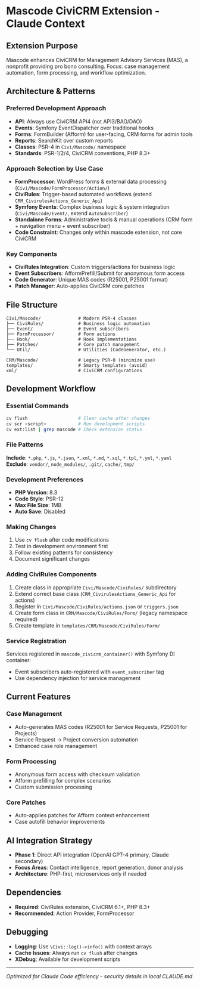 # Mascode CiviCRM Extension - Claude Context

## Extension Purpose
Mascode enhances CiviCRM for Management Advisory Services (MAS), a nonprofit providing pro bono consulting. Focus: case management automation, form processing, and workflow optimization.

## Architecture & Patterns

### Preferred Development Approach
- **API**: Always use CiviCRM API4 (not API3/BAO/DAO)
- **Events**: Symfony EventDispatcher over traditional hooks
- **Forms**: FormBuilder (Afform) for user-facing, CRM forms for admin tools
- **Reports**: SearchKit over custom reports
- **Classes**: PSR-4 in `Civi/Mascode/` namespace
- **Standards**: PSR-1/2/4, CiviCRM conventions, PHP 8.3+

### Approach Selection by Use Case
- **FormProcessor**: WordPress forms & external data processing (`Civi/Mascode/FormProcessor/Action/`)
- **CiviRules**: Trigger-based automated workflows (extend `CRM_CivirulesActions_Generic_Api`)
- **Symfony Events**: Complex business logic & system integration (`Civi/Mascode/Event/`, extend `AutoSubscriber`)
- **Standalone Forms**: Administrative tools & manual operations (CRM form + navigation menu + event subscriber)
- **Code Constraint**: Changes only within mascode extension, not core CiviCRM

### Key Components
- **CiviRules Integration**: Custom triggers/actions for business logic
- **Event Subscribers**: AfformPrefill/Submit for anonymous form access
- **Code Generator**: Unique MAS codes (R25001, P25001 format)
- **Patch Manager**: Auto-applies CiviCRM core patches

## File Structure
```
Civi/Mascode/              # Modern PSR-4 classes
├── CiviRules/             # Business logic automation
├── Event/                 # Event subscribers
├── FormProcessor/         # Form actions
├── Hook/                  # Hook implementations
├── Patches/               # Core patch management
└── Util/                  # Utilities (CodeGenerator, etc.)

CRM/Mascode/               # Legacy PSR-0 (minimize use)
templates/                 # Smarty templates (avoid)
xml/                       # CiviCRM configurations
```

## Development Workflow

### Essential Commands
```bash
cv flush                   # Clear cache after changes
cv scr <script>            # Run development scripts
cv ext:list | grep mascode # Check extension status
```

### File Patterns
**Include**: `*.php`, `*.js`, `*.json`, `*.xml`, `*.md`, `*.sql`, `*.tpl`, `*.yml`, `*.yaml`
**Exclude**: `vendor/`, `node_modules/`, `.git/`, `cache/`, `tmp/`

### Development Preferences
- **PHP Version**: 8.3
- **Code Style**: PSR-12
- **Max File Size**: 1MB
- **Auto Save**: Disabled

### Making Changes
1. Use `cv flush` after code modifications
2. Test in development environment first
3. Follow existing patterns for consistency
4. Document significant changes

### Adding CiviRules Components
1. Create class in appropriate `Civi/Mascode/CiviRules/` subdirectory
2. Extend correct base class (`CRM_CivirulesActions_Generic_Api` for actions)
3. Register in `Civi/Mascode/CiviRules/actions.json` or `triggers.json`
4. Create form class in `CRM/Mascode/CiviRules/Form/` (legacy namespace required)
5. Create template in `templates/CRM/Mascode/CiviRules/Form/`

### Service Registration
Services registered in `mascode_civicrm_container()` with Symfony DI container:
- Event subscribers auto-registered with `event_subscriber` tag
- Use dependency injection for service management

## Current Features

### Case Management
- Auto-generates MAS codes (R25001 for Service Requests, P25001 for Projects)
- Service Request → Project conversion automation
- Enhanced case role management

### Form Processing
- Anonymous form access with checksum validation
- Afform prefilling for complex scenarios
- Custom submission processing

### Core Patches
- Auto-applies patches for Afform context enhancement
- Case autofill behavior improvements

## AI Integration Strategy
- **Phase 1**: Direct API integration (OpenAI GPT-4 primary, Claude secondary)
- **Focus Areas**: Contact intelligence, report generation, donor analysis
- **Architecture**: PHP-first, microservices only if needed

## Dependencies
- **Required**: CiviRules extension, CiviCRM 6.1+, PHP 8.3+
- **Recommended**: Action Provider, FormProcessor

## Debugging
- **Logging**: Use `\Civi::log()->info()` with context arrays
- **Cache Issues**: Always run `cv flush` after changes
- **XDebug**: Available for development scripts

---
*Optimized for Claude Code efficiency - security details in local CLAUDE.md*